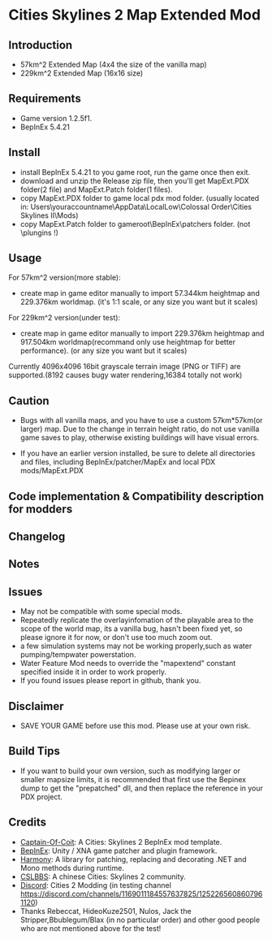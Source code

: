 # Cities Skylines 2 Map Extended Mod

## Introduction

- 57km^2 Extended Map (4x4 the size of the vanilla map)
- 229km^2 Extended Map (16x16 size)

## Requirements

- Game version 1.2.5f1.
- BepInEx 5.4.21

## Install
- install BepInEx 5.4.21 to you game root, run the game once then exit.
- download and unzip the Release zip file, then you'll get MapExt.PDX folder(2 file) and MapExt.Patch folder(1 files).
- copy MapExt.PDX folder to game local pdx mod folder. (usually located in: Users\youraccountname\AppData\LocalLow\Colossal Order\Cities Skylines II\Mods)
- copy MapExt.Patch folder to gameroot\BepInEx\patchers folder. (not \plungins !)



## Usage
For 57km^2 version(more stable):
- create map in game editor manually to import 57.344km heightmap and 229.376km worldmap. (it's 1:1 scale, or any size you want but it scales)

For 229km^2 version(under test):
- create map in game editor manually to import 229.376km heightmap and 917.504km worldmap(recommand only use heightmap for better performance). (or any size you want but it scales)

Currently 4096x4096 16bit grayscale terrain image (PNG or TIFF) are supported.(8192 causes bugy water rendering,16384 totally not work) 

## Caution 
- Bugs with all vanilla maps, and you have to use a custom 57km*57km(or larger) map.
  Due to the change in terrain height ratio, do not use vanilla game saves to play, otherwise existing buildings will have visual errors.

- If you have an earlier version installed, be sure to delete all directories and files, including BepInEx/patcher/MapEx and local PDX mods/MapExt.PDX

## Code implementation & Compatibility description for modders


## Changelog

  
## Notes


## Issues
- May not be compatible with some special mods.
- Repeatedly replicate the overlayinfomation of the playable area to the scope of the world map, its a vanilla bug, hasn't been fixed yet, so please ignore it for now, or don't use too much zoom out.
- a few simulation systems may not be working properly,such as water pumping/tempwater powerstation.
- Water Feature Mod needs to override the "mapextend" constant specified inside it in order to work properly.
- If you found issues please report in github, thank you.

## Disclaimer
- SAVE YOUR GAME before use this mod. Please use at your own risk.

## Build Tips
- If you want to build your own version, such as modifying larger or smaller mapsize limits, it is recommended that first use the Bepinex dump to get the "prepatched" dll, and then replace the reference in your PDX project.

## Credits
- [Captain-Of-Coit](https://github.com/Captain-Of-Coit/cities-skylines-2-mod-template): A Cities: Skylines 2 BepInEx mod template.
- [BepInEx](https://github.com/BepInEx/BepInEx): Unity / XNA game patcher and plugin framework.
- [Harmony](https://github.com/pardeike/Harmony): A library for patching, replacing and decorating .NET and Mono methods during runtime.
- [CSLBBS](https://www.cslbbs.net): A chinese Cities: Skylines 2 community.
- [Discord](https://discord.gg/ABrJqdZJNE): Cities 2 Modding (in testing channel https://discord.com/channels/1169011184557637825/1252265608607961120)
- Thanks  Rebeccat, HideoKuze2501, Nulos, Jack the Stripper,Bbublegum/Blax (in no particular order) and other good people who are not mentioned above for the test!
